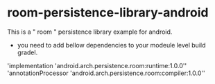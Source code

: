 # room-persistence-library-android
This is a " room " persistence library example for android.


* you need to add bellow dependencies to your modeule level build gradel. 

'implementation 'android.arch.persistence.room:runtime:1.0.0''
'annotationProcessor 'android.arch.persistence.room:compiler:1.0.0''
